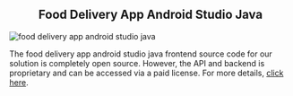 <h2 style="text-align:center">Food Delivery App Android Studio Java </h2>

![food delivery app android studio java](https://admin.ninjascode.com/wp-content/uploads/2025/repoImages/Gray/food%20delivery%20app%20android%20studio%20java.webp) 

The food delivery app android studio java frontend source code for our solution is completely open source. However, the API and backend is proprietary and can be accessed via a paid license. For more details, <a href="https://enatega.com/?utm_source=github&utm_medium=repo&utm_campaign=gary-food-delivery-app-android-studio-java" target="_blank">click here</a>.
